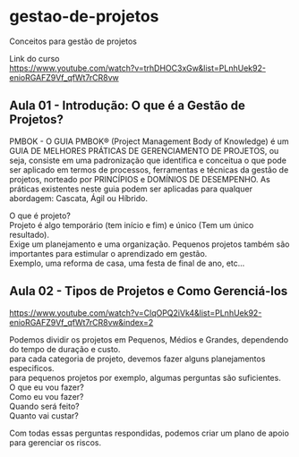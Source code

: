# gestao-de-projetos
Conceitos para gestão de projetos  

Link do curso  
https://www.youtube.com/watch?v=trhDHOC3xGw&list=PLnhUek92-enioRGAFZ9Vf_qfWt7rCR8vw  

## Aula 01 - Introdução: O que é a Gestão de Projetos?  

PMBOK - O GUIA PMBOK® (Project Management Body of Knowledge) é um GUIA DE MELHORES PRÁTICAS DE GERENCIAMENTO DE PROJETOS, ou seja, consiste em uma padronização que identifica e conceitua o que pode ser aplicado em termos de processos, ferramentas e técnicas da gestão de projetos, norteado por PRINCÍPIOS e DOMÍNIOS DE DESEMPENHO. As práticas existentes neste guia podem ser aplicadas para qualquer abordagem: Cascata, Ágil ou Híbrido.  

O que é projeto?  
Projeto é algo temporário (tem início e fim) e único (Tem um único resultado).  
Exige um planejamento e uma organização. Pequenos projetos também são importantes para estimular o aprendizado em gestão.  
Exemplo, uma reforma de casa, uma festa de final de ano, etc...  

## Aula 02 - Tipos de Projetos e Como Gerenciá-los  
https://www.youtube.com/watch?v=ClqOPQ2iVk4&list=PLnhUek92-enioRGAFZ9Vf_qfWt7rCR8vw&index=2  

Podemos dividir os projetos em Pequenos, Médios e Grandes, dependendo do tempo de duração e custo.  
para cada categoria de projeto, devemos fazer alguns planejamentos especificos.  
para pequenos projetos por exemplo, algumas perguntas são suficientes.  
    O que eu vou fazer?  
    Como eu vou fazer?  
    Quando será feito?  
    Quanto vai custar?  

Com todas essas perguntas respondidas, podemos criar um plano de apoio para gerenciar os riscos.  

